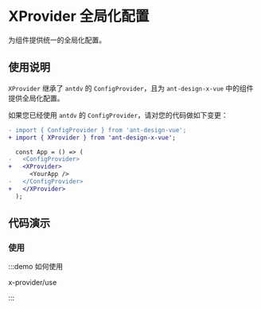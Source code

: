 # XProvider 全局化配置

为组件提供统一的全局化配置。

## 使用说明

`XProvider` 继承了 `antdv` 的 `ConfigProvider`，且为 `ant-design-x-vue` 中的组件提供全局化配置。

如果您已经使用 `antdv` 的 `ConfigProvider`，请对您的代码做如下变更：

```diff
- import { ConfigProvider } from 'ant-design-vue';
+ import { XProvider } from 'ant-design-x-vue';

  const App = () => (
-   <ConfigProvider>
+   <XProvider>
      <YourApp />
-   </ConfigProvider>
+   </XProvider>
  );
```

## 代码演示

### 使用

:::demo 如何使用

x-provider/use

:::
